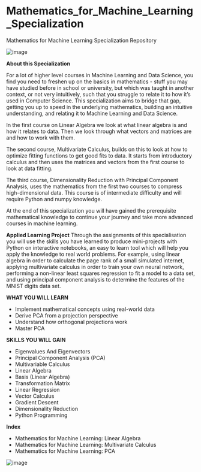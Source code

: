 # Mathematics_for_Machine_Learning_Specialization
Mathematics for Machine Learning Specialization Repository

![image](https://user-images.githubusercontent.com/33997173/136976783-8d55583d-732e-4ff8-8902-aed0b4a2468f.png)



**About this Specialization**

For a lot of higher level courses in Machine Learning and Data Science, you find you need to freshen up on the basics in mathematics - stuff you may have studied before in school or university, but which was taught in another context, or not very intuitively, such that you struggle to relate it to how it’s used in Computer Science. This specialization aims to bridge that gap, getting you up to speed in the underlying mathematics, building an intuitive understanding, and relating it to Machine Learning and Data Science.

In the first course on Linear Algebra we look at what linear algebra is and how it relates to data. Then we look through what vectors and matrices are and how to work with them.

The second course, Multivariate Calculus, builds on this to look at how to optimize fitting functions to get good fits to data. It starts from introductory calculus and then uses the matrices and vectors from the first course to look at data fitting.

The third course, Dimensionality Reduction with Principal Component Analysis, uses the mathematics from the first two courses to compress high-dimensional data. This course is of intermediate difficulty and will require Python and numpy knowledge.

At the end of this specialization you will have gained the prerequisite mathematical knowledge to continue your journey and take more advanced courses in machine learning.

**Applied Learning Project**
Through the assignments of this specialisation you will use the skills you have learned to produce mini-projects with Python on interactive notebooks, an easy to learn tool which will help you apply the knowledge to real world problems. For example, using linear algebra in order to calculate the page rank of a small simulated internet, applying multivariate calculus in order to train your own neural network, performing a non-linear least squares regression to fit a model to a data set, and using principal component analysis to determine the features of the MNIST digits data set.


**WHAT YOU WILL LEARN**
* Implement mathematical concepts using real-world data
* Derive PCA from a projection perspective
* Understand how orthogonal projections work
* Master PCA

**SKILLS YOU WILL GAIN**
* Eigenvalues And Eigenvectors
* Principal Component Analysis (PCA)
* Multivariable Calculus
* Linear Algebra
* Basis (Linear Algebra)
* Transformation Matrix
* Linear Regression
* Vector Calculus
* Gradient Descent
* Dimensionality Reduction
* Python Programming

**Index**
* Mathematics for Machine Learning: Linear Algebra
* Mathematics for Machine Learning: Multivariate Calculus
* Mathematics for Machine Learning: PCA


![image](https://user-images.githubusercontent.com/33997173/137837113-b927a1fc-33e5-4de1-991c-5d862c730acd.png)

